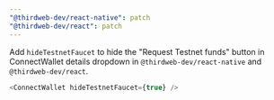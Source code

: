 ```yaml
---
"@thirdweb-dev/react-native": patch
"@thirdweb-dev/react": patch
---
```


Add `hideTestnetFaucet` to hide the "Request Testnet funds" button in ConnectWallet details dropdown in `@thirdweb-dev/react-native` and `@thirdweb-dev/react`.

```ts
<ConnectWallet hideTestnetFaucet={true} />
```
